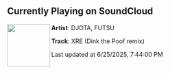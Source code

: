 ## Currently Playing on SoundCloud

[<img align="left" width="100" src="https://i1.sndcdn.com/artworks-rN5zncXYzJ5EIzMB-p37Xpw-t500x500.jpg">](https://soundcloud.com/dinkthepoof/xre)

**Artist**: DJOTA, FUTSU 

**Track**: XRE (Dink the Poof remix)

Last updated at 6/25/2025, 7:44:00 PM
